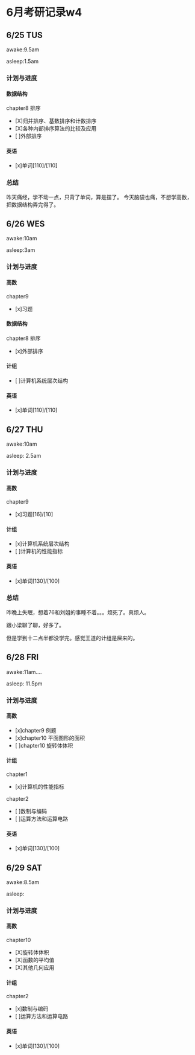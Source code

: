 # 6月考研记录w4


## 6/25 TUS
awake:9.5am

asleep:1.5am

### 计划与进度
#### 数据结构
chapter8 排序
- [X]归并排序、基数排序和计数排序
- [X]各种内部排序算法的比较及应用
- [ ]外部排序

#### 英语
- [x]单词[110]/[110]

### 总结
昨天痛经，学不动一点，只背了单词，算是摆了。
今天脑袋也痛，不想学高数，把数据结构弄完得了。

## 6/26 WES
awake:10am

asleep:3am
### 计划与进度
#### 高数
chapter9
- [x]习题
#### 数据结构
chapter8 排序
- [x]外部排序

#### 计组
- [ ]计算机系统层次结构

#### 英语
- [x]单词[110]/[110]

## 6/27 THU
awake:10am

asleep: 2.5am

### 计划与进度
#### 高数
chapter9
- [x]习题[16]/[10]
#### 计组
- [x]计算机系统层次结构
- [ ]计算机的性能指标
#### 英语
- [x]单词[130]/[100]

### 总结
昨晚上失眠，想着76和刘姐的事睡不着。。。烦死了。真烦人。

跟小梁聊了聊，好多了。

但是学到十二点半都没学完。感觉王道的计组是屎来的。

## 6/28 FRI
awake:11am....

asleep: 11.5pm

### 计划与进度
#### 高数
- [x]chapter9 例题
- [x]chapter10 平面图形的面积
- [ ]chapter10 旋转体体积
#### 计组
chapter1
- [x]计算机的性能指标

chapter2
- [ ]数制与编码
- [ ]运算方法和运算电路
#### 英语
- [x]单词[130]/[100]

## 6/29 SAT
awake:8.5am

asleep:

### 计划与进度
#### 高数
chapter10

- [X]旋转体体积
- [X]函数的平均值
- [X]其他几何应用
#### 计组
chapter2
- [x]数制与编码
- [ ]运算方法和运算电路

#### 英语
- [x]单词[130]/[100]
